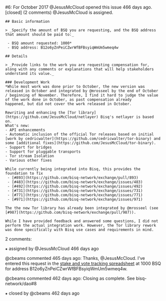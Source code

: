 #6: For October 2017
@JesusMcCloud opened this issue 466 days ago.  [closed] (2 comments)
@JesusMcCloud is assigned. 

    ## Basic information
    
    > _Specify the amount of BSQ you are requesting, and the BSQ address that amount should be paid to:_
    
     - BSQ amount requested: 1000*
     - BSQ address: B12o6yZnPeiCZwrWfBFBsyiqWmUm5wmeq4w
    
    ## Details
    
    > _Provide links to the work you are requesting compensation for, along with any comments or explanations that will help stakeholders understand its value._
    
    ### Development Work
    *While most work was done prior to October, the new version was released in October and integrated by @mrosseel by the end of October / beginning of November. Therefore, I find it hard to judge the value of the work done in October, as past compensation already 
    happened, but did not cover the work released in October.
    
    Rewriting and enhancing the [Tor library](https://github.com/JesusMcCloud/netlayer) Bisq's netlayer is based on.
    What's new:
    - API enhancements
    - Automatic inclusion of the official Tor releases based on initial [work by cedricwalter](https://github.com/cedricwalter/tor-binary) and some [additional fixes](https://github.com/JesusMcCloud/tor-binary).
    - Support for bridges
    - Support for pluggable transports
    - Tor stream Isolation
    - Various other fixes
    
    While currently being integrated into Bisq, this provides the foundation to fix
     - [#893](https://github.com/bisq-network/exchange/pull/893)
     - [#483](https://github.com/bisq-network/exchange/issues/483)
     - [#492](https://github.com/bisq-network/exchange/issues/492)
     - [#731](https://github.com/bisq-network/exchange/issues/731)
     - [#771](https://github.com/bisq-network/exchange/issues/771)
     - [#971](https://github.com/bisq-network/exchange/issues/971)
    
    The the new Tor library has already been integrated by @mrosseel (see [#987](https://github.com/bisq-network/exchange/pull/987)).
    
    While I have provided feedback and answered some questions, I did not perform the actual integration work. However, the Tor library rework was done specifically with Bisq use cases and requirements in mind.


2 comments:

⁕ assigned by @JesusMcCloud 466 days ago

@cbeams commented 465 days ago:
    Thanks, @JesusMcCloud. I've entered this request in the [stake and vote tracking spreadsheet](https://docs.google.com/spreadsheets/d/1xlXDswj3251BPCOcII-UyWlX7o7jMkfYBE-IZ5te5Ck/edit#gid=0) at 1000 BSQ for address B12o6yZnPeiCZwrWfBFBsyiqWmUm5wmeq4w.


@cbeams commented 462 days ago:
    Closing as complete. See bisq-network/dao#8


⁕ closed by @cbeams 462 days ago

